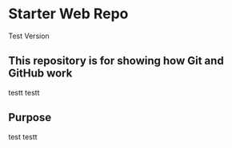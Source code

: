 # Starter Web Repo
Test Version


## This repository is for showing how Git and GitHub work
testt testt

## Purpose
test testt

